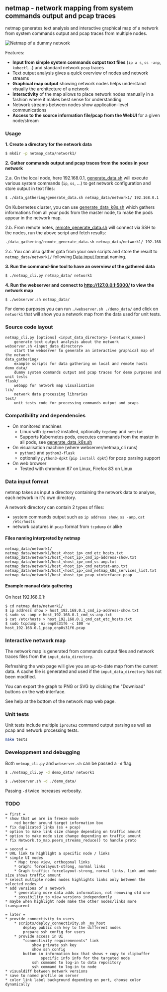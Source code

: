 ## netmap - network mapping from system commands output and pcap traces

netmap generates text analysis and interactive graphical map of a network from system commands output and pcap traces from multiple nodes.

![Netmap of a dummy network](demo_data/dummynet/dummynet.gif)

Features:
* **Input from simple system commands output text files** (`ip a s`, `ss -anp`, `kubectl`...) and standard network `pcap` traces
* Text output analysis gives a quick overview of nodes and network streams
* **Graphical map output** showing network nodes helps understand visually the architecture of a network
* **Interactivity** of the map allows to place network nodes manually in a fashion where it makes best sense for understanding
* Network streams between nodes show application-level communications
* **Access to the source information file/pcap from the WebUI** for a given node/stream

### Usage

**1. Create a directory for the network data**
``` bash
$ mkdir -p netmap_data/network1/
```

**2. Gather commands output and pcap traces from the nodes in your network**

2.a. On the local node, here 192.168.0.1, [generate_data.sh](data_gathering/generate_data.sh) will execute various system commands (`ip`, `ss`, ...) to get network configuration and store output in text files:
``` bash
$ ./data_gathering/generate_data.sh netmap_data/network1/ 192.168.0.1
```

On Kubernetes cluster, you can use [generate_data_k8s.sh](data_gathering/generate_data_k8s.sh) which gathers informations from all your pods from the master node, to make the pods appear in the network map.

2.b. From remote notes, [remote_generate_data.sh](data_gathering/remote_generate_data.sh) will connect via SSH to the nodes, run the above script and fetch results:
``` bash
./data_gathering/remote_generate_data.sh netmap_data/network1/ 192.168.0.250 10.10.10.1
```

2.c. You can also gather gata from your own scripts and store the result to `netmap_data/network1/` following [Data input format](#data-input-format) naming.

**3. Run the command-line tool to have an overview of the gathered data**

``` bash
$ ./netmap_cli.py netmap_data/ network1
```

**4. Run the webserver and connect to http://127.0.0.1:5000/ to view the network map**

``` bash
$ ./webserver.sh netmap_data/
```

For demo purposes you can run `./webserver.sh ./demo_data/` and click on `network1` that will show you a network map from the data used for unit tests.

### Source code layout

```
netmap_cli.py [options] <input_data_directory> [<network_name>]
	generate text output analysis about the network
webserver.sh <input_data_directory>
	start the webserver to generate an interactive graphical map of the network
data_gathering/
	example scripts for data gathering on local and remote hosts
demo_data/
	dummy system commands output and pcap traces for demo purposes and unit tests
flask/
	webapp for network map visualisation
lib/
	network data processing libraries
test/
	unit tests code for processing commands output and pcaps
```


### Compatibility and dependencies

* On monitored machines
	* Linux with `iproute2` installed, optionally `tcpdump` and `netstat`
	* Supports Kubernetes pods, executes commands from the master in all pods, see [generate_data_k8s.sh](data_gathering/generate_data_k8s.sh)
* On visualisation machine (where webserver/netmap_cli runs)
	* `python3` and `python3-flask`
	* optionally `python3-dpkt` (`pip install dpkt`) for pcap parsing support
* On web browser
	* Tested with chromium 87 on Linux, Firefox 83 on Linux

### Data input format

netmap takes as input a directory containing the network data to analyse, each network in it's own directory.

A network directory can contain 2 types of files:
* system commands output such as `ip address show`, `ss -anp`, `cat /etc/hosts`
* network captures in `pcap` format from `tcpdump` or alike

#### Files naming interpreted by netmap

```
netmap_data/network1/
netmap_data/network1/host_<host_ip>_cmd_etc_hosts.txt
netmap_data/network1/host_<host_ip>_cmd_ip-address-show.txt
netmap_data/network1/host_<host_ip>_cmd_ss-anp.txt
netmap_data/network1/host_<host_ip>_cmd_netstat-anp.txt
netmap_data/network1/host_<host_ip>_cmd_netmap_k8s_services_list.txt
netmap_data/network1/host_<host_ip>_pcap_<interface>.pcap
```

#### Example manual data gathering

On host 192.168.0.1:

```
$ cd netmap_data/network1/
$ ip address show > host_192.168.0.1_cmd_ip-address-show.txt
$ sudo ss -anp > host_192.168.0.1_cmd_ss-anp.txt
$ cat /etc/hosts > host_192.168.0.1_cmd_cat_etc_hosts.txt
$ sudo tcpdump -ni enp0s31f6 -c 100 -w host_192.168.0.1_pcap_enp0s31f6.pcap
```

### Interactive network map

The network map is generated from commands output files and network traces files from the `input_data_directory`.

Refreshing the web page will give you an up-to-date map from the current data. A cache file is generated and used if the `input_data_directory` has not been modified.

You can export the graph to PNG or SVG by clicking the "Download" buttons on the web interface.

See help at the bottom of the network map web page.

### Unit tests

Unit tests include multiple `iproute2` command output parsing as well as pcap and network processing tests.

``` bash
make tests
```

### Developpment and debugging

Both `netmap_cli.py` and `webserver.sh` can be passed a `-d` flag:

``` bash
$ ./netmap_cli.py -d demo_data/ network1
```
``` bash
$ ./webserver.sh -d ./demo_data/
```

Passing `-d` twice increases verbosity.

### TODO

```
= first =
* show that we are in freeze mode
	red border around target information box
* fix duplicated links (ss + pcap)
* option to make link size change depending on traffic amount
* option to make node size change depending on traffic amount
* fix Network.to_map.peers_streams_reduce() to handle proto

= second =
* URL link to highlight a specific node / links
* simple UI modes
    * Map: tree view, orthogonal links
    * Graph: forcelayout-strong, normal links
    * Graph traffic: forcelayout-strong, normal links, link and node size shows traffic amount
* select multiple nodes nodes highlights links only between the selected nodes
* add versions of a network
    * generating more data adds information, not removing old one
    * possibility to view versions independently
* maybe when highlight node make the other nodes/links more transparent

= later =
* provide connectivity to users
	* scripts/deploy_connectivity.sh _my_host
		deploy public ssh key to the different nodes
		prepare ssh config for users
	* provide access in UI
		"connectivity requiremenents" link
			show private ssh key
			show ssh config
		button in information box that shows + copy to clipbuffer
				specific info info for the targeted node
			ssh command to log-in to data repository
			ssh command to log-in to node
* visualdiff between network versions
* save to named profile on server
* color link label background depending on port, choose color dynamically
```
